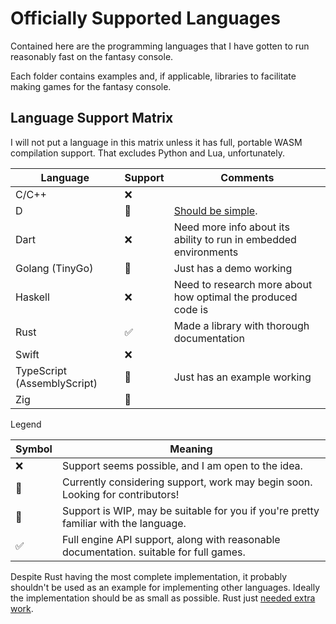 
# Officially Supported Languages

Contained here are the programming languages that I have gotten to run reasonably fast on the fantasy console.

Each folder contains examples and, if applicable, libraries to facilitate making games for the fantasy console.

## Language Support Matrix

I will not put a language in this matrix unless it has full, portable WASM compilation support. That excludes Python and Lua, unfortunately.

| Language | Support | Comments |
| - | - | - |
| C/C++ | ❌ |  |
| D | 💭 | [Should be simple](https://wiki.dlang.org/Generating_WebAssembly_with_LDC). |
| Dart | ❌ | Need more info about its ability to run in embedded environments |
| Golang (TinyGo) | 🚧 | Just has a demo working |
| Haskell | ❌ | Need to research more about how optimal the produced code is |
| Rust | ✅ | Made a library with thorough documentation |
| Swift | ❌ |  |
| TypeScript (AssemblyScript) | 🚧 | Just has an example working |
| Zig | 💭 |  |

Legend

| Symbol | Meaning |
| - | - |
| ❌ | Support seems possible, and I am open to the idea. |
| 💭 | Currently considering support, work may begin soon. Looking for contributors! |
| 🚧 | Support is WIP, may be suitable for you if you're pretty familiar with the language. |
| ✅ | Full engine API support, along with reasonable documentation. suitable for full games. |

Despite Rust having the most complete implementation, it probably shouldn't be used as an example for implementing other languages. Ideally the implementation should be as small as possible. Rust just [needed extra work](rust/README.md).

